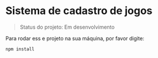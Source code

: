 <h1>Sistema de cadastro de jogos</h1>

> Status do projeto: Em desenvolvimento

Para rodar ess e projeto na sua máquina, por favor digite:

```
npm install
```
